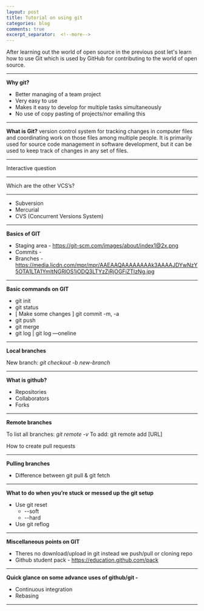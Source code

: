 ```yaml
---
layout: post
title: Tutorial on using git 
categories: blog
comments: true
excerpt_separator:  <!--more-->
---
```


After learning out the world of open source in the previous post let's learn how to use Git which is used by GitHub for contributing to the world of open source.

<!--more-->
----------

**Why git?**

- Better managing of a team project
- Very easy to use
- Makes it easy to develop for multiple tasks simultaneously
- No use of copy pasting of projects/nor emailing this
----------

**What is Git?**
version control system for tracking changes in computer files and coordinating work on those files among multiple people. It is primarily used for source code management in software development, but it can be used to keep track of changes in any set of files.


----------

Interactive question

----------

Which are the other VCS’s?


----------
- Subversion
- Mercurial
- CVS (Concurrent Versions System)
----------

**Basics of GIT**


- Staging area - https://git-scm.com/images/about/index1@2x.png
- Commits -
- Branches - https://media.licdn.com/mpr/mpr/AAEAAQAAAAAAAAk3AAAAJDYwNzY5OTA1LTA1YmItNGRlOS1iODQ3LTYzZjRjOGFiZTIzNg.jpg


----------

**Basic commands on GIT**


- git init
- git status
- [ Make some changes ] git commit -m, -a
- git push
- git merge
- git log | git log —oneline


----------

**Local branches**

New branch: *git checkout -b new-branch*


----------

**What is github?**


- Repositories
- Collaborators
- Forks
----------

**Remote branches**

To list all branches:  *git remote -v*
To add: git remote add [URL]

How to create pull requests


----------


**Pulling branches**


- Difference between git pull & git fetch



----------

**What to do when you’re stuck or messed up the git setup**


- Use git reset
  - --soft
  - --hard
- Use git reflog


----------

**Miscellaneous points on GIT**


- Theres no download/upload in git instead we push/pull or cloning repo
- Github student pack - https://education.github.com/pack


----------

**Quick glance on some advance uses of github/git -**


- Continuous integration
- Rebasing
----------
